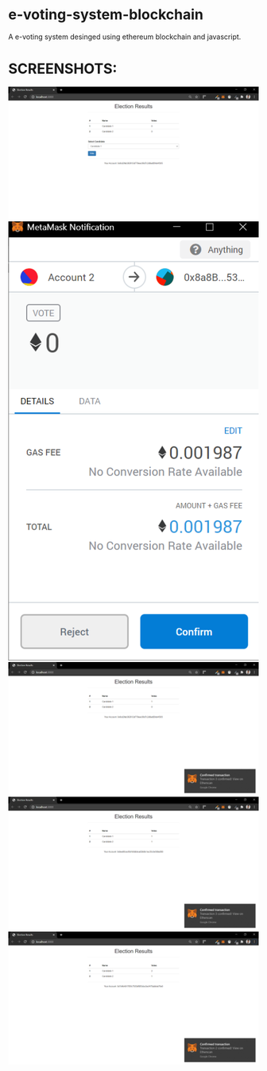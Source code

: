 # e-voting-system-blockchain
A e-voting system desinged using ethereum blockchain and javascript.

# SCREENSHOTS:
![](screenshots/p1.png)
![](screenshots/p2.png)
![](screenshots/p3.png)
![](screenshots/p4.png)
![](screenshots/p5.png)

